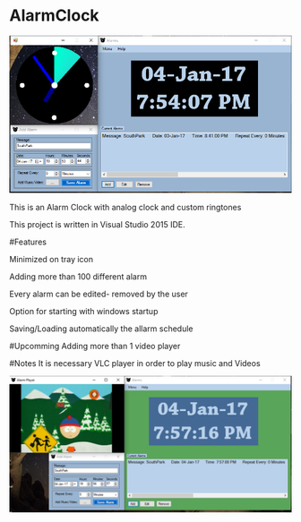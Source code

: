# AlarmClock
![alt tag](https://raw.githubusercontent.com/Obrelix/AlarmClock/master/Images/Main2.PNG)

This is an Alarm Clock with analog clock and custom ringtones

This project is written in Visual Studio 2015 IDE.

#Features

Minimized on tray icon

Adding more than 100 different alarm

Every alarm can be edited- removed by the user

Option for starting with windows startup

Saving/Loading automatically the allarm schedule

#Upcomming
Adding more than 1 video player

#Notes
It is necessary VLC player in order to play music and Videos


![alt tag](https://raw.githubusercontent.com/Obrelix/AlarmClock/master/Images/Main4.PNG)
